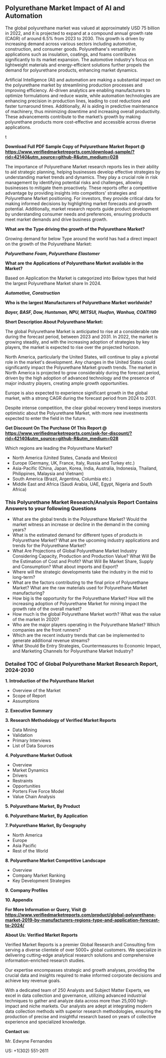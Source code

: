 <h2>Polyurethane Market Impact of AI and Automation</h2><p>The global polyurethane market was valued at approximately USD 75 billion in 2022, and it is projected to expand at a compound annual growth rate (CAGR) of around 6.5% from 2023 to 2030. This growth is driven by increasing demand across various sectors including automotive, construction, and consumer goods. Polyurethane's versatility in applications such as insulation, coatings, and foams contributes significantly to its market expansion. The automotive industry's focus on lightweight materials and energy-efficient solutions further propels the demand for polyurethane products, enhancing market dynamics.</p><p>Artificial Intelligence (AI) and automation are making a substantial impact on the polyurethane market by streamlining production processes and improving efficiency. AI-driven analytics are enabling manufacturers to optimize formulations and reduce waste, while automation technologies are enhancing precision in production lines, leading to cost reductions and faster turnaround times. Additionally, AI is aiding in predictive maintenance of machinery, thus minimizing downtime and increasing overall productivity. These advancements contribute to the market’s growth by making polyurethane products more cost-effective and accessible across diverse applications.</p>t</p><p id="" class=""><strong>Download Full PDF Sample Copy of Polyurethane Market Report @ <a href="https://www.verifiedmarketreports.com/download-sample/?rid=42140&utm_source=github-R&utm_medium=028" target="_blank">https://www.verifiedmarketreports.com/download-sample/?rid=42140&utm_source=github-R&utm_medium=028</a></strong></p><p>The importance of&nbsp;Polyurethane Market research reports lies in their ability to aid strategic planning, helping businesses develop effective strategies by understanding market trends and dynamics. They play a crucial role in risk management by identifying potential risks and challenges, allowing businesses to mitigate them proactively. These reports offer a competitive advantage by providing insights into competitors' strategies and Polyurethane Market positioning. For investors, they provide critical data for making informed decisions by highlighting market forecasts and growth potential. Additionally, market research reports guide product development by understanding consumer needs and preferences, ensuring products meet market demands and drive business growth.</p><p><strong>What are the&nbsp;Type driving the growth of the Polyurethane Market?</strong></p><p id="" class="">Growing demand for below Type around the world has had a direct impact on the growth of the Polyurethane Market:</p><em><strong>Polyurethane Foam, Polyurethane Elastomer</strong></em></p><strong>What are the&nbsp;Applications&nbsp;of Polyurethane Market available in the Market?</strong></p><p id="" class="">Based on Application the Market is categorized into Below types that held the largest Polyurethane Market share In 2024.</p><em><strong>Automotive, Construction</strong></em></p><strong>Who is the largest Manufacturers of Polyurethane Market worldwide?</strong></p><p><em><strong>Bayer, BASF, Dow, Huntsman, NPU, MITSUI, Huafon, Wanhua, COATING</strong></em></p><p id="" class=""><strong>Short Description About Polyurethane Market:</strong></p><p>The global Polyurethane Market is anticipated to rise at a considerable rate during the forecast period, between 2023 and 2031. In 2022, the market is growing steadily, and with the increasing adoption of strategies by key players, the market is expected to rise over the projected horizon.</p><p>North America, particularly the United States, will continue to play a pivotal role in the market's development. Any changes in the United States could significantly impact the Polyurethane Market growth trends. The market in North America is projected to grow considerably during the forecast period, driven by the high adoption of advanced technology and the presence of major industry players, creating ample growth opportunities.</p><p>Europe is also expected to experience significant growth in the global market, with a strong CAGR during the forecast period from 2024 to 2031.</p><p>Despite intense competition, the clear global recovery trend keeps investors optimistic about the Polyurethane Market, with more new investments expected to enter the field in the future.</p><p id="" class=""><strong>Get Discount On The Purchase Of This Report @ <a href="https://www.verifiedmarketreports.com/ask-for-discount/?rid=42140&utm_source=github-R&utm_medium=028" target="_blank">https://www.verifiedmarketreports.com/ask-for-discount/?rid=42140&utm_source=github-R&utm_medium=028</a></strong></p>Which regions are leading the Polyurethane Market?</p><ul><li>North America (United States, Canada and Mexico)</li><li>Europe (Germany, UK, France, Italy, Russia and Turkey etc.)</li><li>Asia-Pacific (China, Japan, Korea, India, Australia, Indonesia, Thailand, Philippines, Malaysia and Vietnam)</li><li>South America (Brazil, Argentina, Columbia etc.)</li><li>Middle East and Africa (Saudi Arabia, UAE, Egypt, Nigeria and South Africa)</li></ul><h3 id="" class="">This Polyurethane Market Research/Analysis Report Contains Answers to your following Questions</h3><ul><li>What are the global trends in the Polyurethane Market? Would the market witness an increase or decline in the demand in the coming years?</li><li>What is the estimated demand for different types of products in Polyurethane Market? What are the upcoming industry applications and trends for the Polyurethane Market?</li><li>What Are Projections of Global Polyurethane Market Industry Considering Capacity, Production and Production Value? What Will Be the Estimation of Cost and Profit? What Will Be Market Share, Supply and Consumption? What about imports and Export?</li><li>Where will the strategic developments take the industry in the mid to long-term?</li><li>What are the factors contributing to the final price of Polyurethane Market? What are the raw materials used for Polyurethane Market manufacturing?</li><li>How big is the opportunity for the Polyurethane Market? How will the increasing adoption of Polyurethane Market for mining impact the growth rate of the overall market?</li><li>How much is the global Polyurethane Market worth? What was the value of the market In 2020?</li><li>Who are the major players operating in the Polyurethane Market? Which companies are the front runners?</li><li>Which are the recent industry trends that can be implemented to generate additional revenue streams?</li><li>What Should Be Entry Strategies, Countermeasures to Economic Impact, and Marketing Channels for Polyurethane Market Industry?</li></ul><h3 id="" class="">Detailed TOC of Global Polyurethane Market Research Report, 2024-2030</h3><p id="" class=""><strong>1. Introduction of the Polyurethane Market</strong></p><ul><li>Overview of the Market</li><li>Scope of Report</li><li>Assumptions</li></ul><p id="" class=""><strong>2. Executive Summary</strong></p><p id="" class=""><strong>3. Research Methodology of Verified Market Reports</strong></p><ul><li>Data Mining</li><li>Validation</li><li>Primary Interviews</li><li>List of Data Sources</li></ul><p id="" class=""><strong>4. Polyurethane Market Outlook</strong></p><ul><li>Overview</li><li>Market Dynamics</li><li>Drivers</li><li>Restraints</li><li>Opportunities</li><li>Porters Five Force Model</li><li>Value Chain Analysis</li></ul><p id="" class=""><strong>5. Polyurethane Market, By Product</strong></p><p id="" class=""><strong>6. Polyurethane Market, By Application</strong></p><p id="" class=""><strong>7. Polyurethane Market, By Geography</strong></p><ul><li>North America</li><li>Europe</li><li>Asia Pacific</li><li>Rest of the World</li></ul><p id="" class=""><strong>8. Polyurethane Market Competitive Landscape</strong></p><ul><li>Overview</li><li>Company Market Ranking</li><li>Key Development Strategies</li></ul><p id="" class=""><strong>9. Company Profiles</strong></p><p id="" class=""><strong>10. Appendix</strong></p><p id="" class=""><strong>For More Information or Query, Visit @ <a href="https://www.verifiedmarketreports.com/product/global-polyurethane-market-2019-by-manufacturers-regions-type-and-application-forecast-to-2024/" target="_blank">https://www.verifiedmarketreports.com/product/global-polyurethane-market-2019-by-manufacturers-regions-type-and-application-forecast-to-2024/</a></strong></p><p id="" class=""><strong>About Us: Verified Market Reports</strong></p><p id="" class="">Verified Market Reports is a premier Global Research and Consulting firm serving a diverse clientele of over 5000+ global customers. We specialize in delivering cutting-edge analytical research solutions and comprehensive information-enriched research studies.</p><p id="" class="">Our expertise encompasses strategic and growth analyses, providing the crucial data and insights required to make informed corporate decisions and achieve key revenue goals.</p><p id="" class="">With a dedicated team of 250 Analysts and Subject Matter Experts, we excel in data collection and governance, utilizing advanced industrial techniques to gather and analyze data across more than 25,000 high-impact and niche markets. Our analysts are adept at integrating modern data collection methods with superior research methodologies, ensuring the production of precise and insightful research based on years of collective experience and specialized knowledge.</p><p id="" class=""><strong>Contact us:</strong></p><p id="" class="">Mr. Edwyne Fernandes</p><p id="" class="">US: +1(302) 551-2611</p>